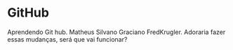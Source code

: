 # GitHub
Aprendendo Git hub.
Matheus Silvano Graciano
FredKrugler.
Adoraria fazer essas mudanças, será que vai funcionar?
